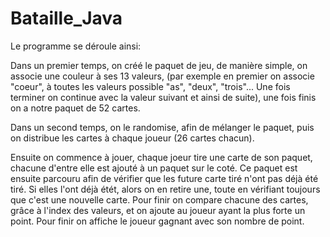 # Bataille_Java

Le programme se déroule ainsi:

Dans un premier temps, on créé le paquet de jeu, de manière simple, on associe une couleur à ses 13 valeurs, (par exemple en premier on associe "coeur", à toutes les valeurs possible "as", "deux", "trois"...
Une fois terminer on continue avec la valeur suivant et ainsi de suite), une fois finis on a notre paquet de 52 cartes.</br>

Dans un second temps, on le randomise, afin de mélanger le paquet, puis on distribue les cartes à chaque joueur (26 cartes chacun).</br>

Ensuite on commence à jouer, chaque joeur tire une carte de son paquet, chacune d'entre elle est ajouté à un paquet sur le coté. Ce paquet est ensuite parcouru afin de vérifier que les future carte tiré n'ont pas déjà été tiré. 
Si elles l'ont déjà étét, alors on en retire une, toute en vérifiant toujours que c'est une nouvelle carte. Pour finir on compare chacune des cartes, grâce à l'index des valeurs, et on ajoute au joueur ayant la plus forte un point. 
Pour finir on affiche le joueur gagnant avec son nombre de point.
